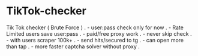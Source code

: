 # TikTok-checker
Tik Tok checker ( Brute Force ) .  - user:pass check only for now . - Rate Limited users save user:pass . - paid/free proxy work . - never skip check . - with users scraper 100k+ . - send hits/secured to tg . - can open more than tap .  - more faster captcha solver without proxy .
